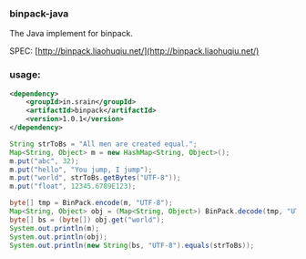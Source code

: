 ### binpack-java

The Java implement for binpack.

SPEC: [http://binpack.liaohuqiu.net/](http://binpack.liaohuqiu.net/)


### usage:

```xml
<dependency>
    <groupId>in.srain</groupId>
    <artifactId>binpack</artifactId>
    <version>1.0.1</version>
</dependency>
```

```java
String strToBs = "All men are created equal.";
Map<String, Object> m = new HashMap<String, Object>();
m.put("abc", 32);
m.put("hello", "You jump, I jump");
m.put("world", strToBs.getBytes("UTF-8"));
m.put("float", 12345.6789E123);

byte[] tmp = BinPack.encode(m, "UTF-8");
Map<String, Object> obj = (Map<String, Object>) BinPack.decode(tmp, "UTF-8");
byte[] bs = (byte[]) obj.get("world");
System.out.println(m);
System.out.println(obj);
System.out.println(new String(bs, "UTF-8").equals(strToBs));
```
